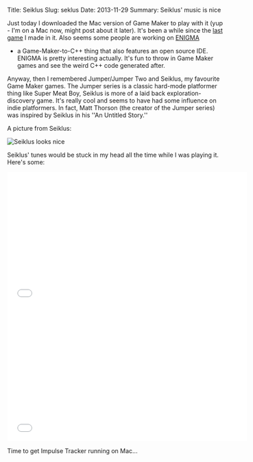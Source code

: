Title: Seiklus
Slug: seklus
Date: 2013-11-29
Summary: Seiklus' music is nice

Just today I downloaded the Mac version of Game Maker to play with it (yup -
        I'm on a Mac now, might post about it later). It's been a while since
the [last
game](http://gmc.yoyogames.com/index.php?showtopic=140560#entry986864) I made
in it. Also seems some people are working on [ENIGMA](http://enigma-dev.org/)
- a Game-Maker-to-C++ thing that also features an open source IDE. ENIGMA is
pretty interesting actually. It's fun to throw in Game Maker games and see the
weird C++ code generated after.

Anyway, then I remembered Jumper/Jumper Two and Seiklus, my favourite Game
Maker games. The Jumper series is a classic hard-mode platformer thing like
Super Meat Boy, Seiklus is more of a laid back exploration-discovery game. It's
really cool and seems to have had some influence on indie platformers. In fact,
       Matt Thorson (the creator of the Jumper series) was inspired by Seiklus
       in his ''An Untitled Story.''

A picture from Seiklus:

![Seiklus looks
nice](http://www.autofish.net/clysm/art/video_games/seiklus/images/seiklus_promo01_320.png
        "Seiklus looks nice")

Seiklus' tunes would be stuck in my head all the time while I was playing it.
Here's some:

<iframe width="560" height="315" src="//www.youtube.com/embed/1xjX84TUZZc" frameborder="0" allowfullscreen></iframe>

<iframe width="560" height="315" src="//www.youtube.com/embed/e9MUtOAnfbc" frameborder="0" allowfullscreen></iframe>

Time to get Impulse Tracker running on Mac...


